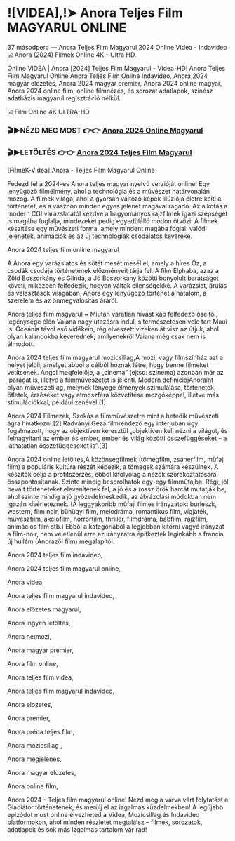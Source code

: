 # ![VIDEA],!➤ Anora Teljes Film MAGYARUL ONLINE





37 másodperc — Anora Teljes Film Magyarul 2024 Online Videa - Indavideo ☑ Anora (2024) Filmek Online 4K - Ultra HD.

Online VIDEA | Anora [2024] Teljes Film Magyarul - Videa-HD! Anora Teljes Film Magyarul Online Anora Teljes Film Online Indavideo, Anora 2024 magyar elozetes, Anora 2024 magyar premier, Anora 2024 online magyar, Anora 2024 online film, online filmnézés, és sorozat adatlapok, színész adatbázis magyarul regisztráció nélkül.

☑ Film Online 4K ULTRA-HD

### 🎬▶NÉZD MEG MOST 👉👉 [Anora 2024 Online Magyarul](https://t.co/lOiwOsxdI5)

### 🎬▶LETÖLTÉS 👉👉 [Anora 2024 Teljes Film Magyarul](https://t.co/lOiwOsxdI5)

[FilmeK-Videa] Anora - Teljes Film Magyarul Online

Fedezd fel a 2024-es Anora teljes magyar nyelvű verzióját online! Egy lenyűgöző filmélmény, ahol a technológia és a művészet határvonalán mozog. A filmek világa, ahol a gyorsan változó képek illúziója életre kelti a történetet, és a vásznon minden egyes jelenet magával ragadó. Az alkotás a modern CGI varázslatától kezdve a hagyományos rajzfilmek igazi szépségét is magába foglalja, mindezeket pedig egyedülálló módon ötvözi. A filmek készítése egy művészeti forma, amely mindent magába foglal: valódi jelenetek, animációk és az új technológiák csodálatos keveréke.

Anora 2024 teljes film online magyarul

A Anora egy varázslatos és sötét mesét mesél el, amely a híres Óz, a csodák csodája történetének előzményeit tárja fel. A film Elphaba, azaz a Zöld Boszorkány és Glinda, a Jó Boszorkány közötti bonyolult barátságot követi, miközben felfedezik, hogyan váltak ellenségekké. A varázslat, árulás és választások világában, Anora egy lenyűgöző történet a hatalom, a szerelem és az önmegvalósítás áráról.

Anora teljes film magyarul ~ Miután váratlan hívást kap felfedező őseitől, legénysége élén Vaiana nagy utazásra indul, s természetesen vele tart Maui is. Óceánia távol eső vidékein, rég elveszett vizeken át visz az útjuk, ahol olyan kalandokba keverednek, amilyenekről Vaiana még csak nem is álmodott.

Anora 2024 teljes film magyarul mozicsillag,A mozi, vagy filmszínház azt a helyet jelöli, amelyet abból a célból hoznak létre, hogy benne filmeket vetítsenek. Angol megfelelője, a „cinema” (ejtsd: szinema) azonban már az iparágat is, illetve a filmművészetet is jelenti. Modern definíciójAnoraint olyan művészeti ág, melynek lényege élmények szimulálása, történetek, ötletek, érzéseket vagy atmoszféra közvetítése mozgóképpel, illetve más stimulációkkal, például zenével.[1]

Anora 2024 Filmezek, Szokás a filmművészetre mint a hetedik művészeti ágra hivatkozni.[2] Radványi Géza filmrendező egy interjúban úgy fogalmazott, hogy az objektíven keresztül „objektíven kell nézni a világot, és felnagyítani az ember és ember, ember és világ közötti összefüggéseket – a láthatatlan összefüggéseket is”.[3]

Anora 2024 online letöltés,A közönségfilmek (tömegfilm, zsánerfilm, műfaji film) a populáris kultúra részét képezik, a tömegek számára készülnek. A készítők célja a profitszerzés, ebből kifolyólag a nézők szórakoztatására összpontosítanak. Szinte mindig besorolhatók egy-egy filmműfajba. Régi, jól bevált történeteket elevenítenek fel, a jó és a rossz örök harcát mutatják be, ahol szinte mindig a jó győzedelmeskedik, az ábrázolási módokban nem igazán kísérleteznek. (A leggyakoribb műfaji filmes irányzatok: burleszk, western, film noir, bűnügyi film, melodráma, romantikus film, vígjáték, művészfilm, akciófilm, horrorfilm, thriller, filmdráma, bábfilm, rajzfilm, animációs film stb.) Ebből a kategóriából a legjobban kitörni vágyó irányzat a film-noir, nem véletlenül erre az irányzatra építkeztek leginkább a francia új hullám (Anorazői film) megalapítói.

Anora 2024 teljes film indavideo,

Anora 2024 teljes film magyarul online,

Anora videa,

Anora teljes film magyarul indavideo,

Anora előzetes magyarul,

Anora ingyen letöltés,

Anora netmozi,

Anora magyar premier,

Anora film online,

Anora teljes film videa,

Anora teljes film magyarul indavideo,

Anora elozetes,

Anora premier,

Anora préda teljes film,

Anora mozicsillag ,

Anora megjelenés,

Anora magyar elozetes,

Anora online film,

Anora 2024 - Teljes film magyarul online! Nézd meg a várva várt folytatást a Gladiátor történetének, és merülj el az izgalmas küzdelmekben! A legújabb epizódot most online élvezheted a Videa, Mozicsillag és Indavideo platformokon, ahol minden részletet megtalálsz – filmek, sorozatok, adatlapok és sok más izgalmas tartalom vár rád!
